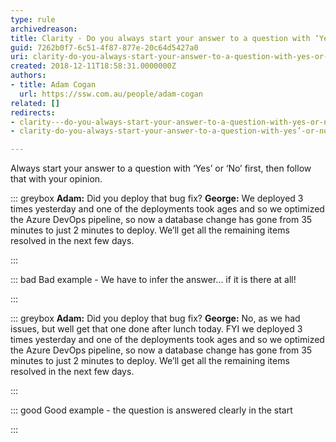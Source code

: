 ```yaml
---
type: rule
archivedreason: 
title: Clarity - Do you always start your answer to a question with ‘Yes’ or ‘No’ first, then give your opinion?
guid: 7262b0f7-6c51-4f87-877e-20c64d5427a0
uri: clarity-do-you-always-start-your-answer-to-a-question-with-yes-or-no-first-then-give-your-opinion
created: 2018-12-11T18:58:31.0000000Z
authors:
- title: Adam Cogan
  url: https://ssw.com.au/people/adam-cogan
related: []
redirects:
- clarity---do-you-always-start-your-answer-to-a-question-with-yes-or-no-first-then-give-your-opinion
- clarity-do-you-always-start-your-answer-to-a-question-with-yes’-or-no’-first-then-give-your-opinion

---
```


Always start your answer to a question with ‘Yes’ or ‘No’ first, then follow that with your opinion.

<!--endintro-->


::: greybox
 **Adam:** Did you deploy that bug fix?
 **George:** We deployed 3 times yesterday and one of the deployments took ages and so we optimized the Azure DevOps pipeline, so now a database change has gone from 35 minutes to just 2 minutes to deploy. We’ll get all the remaining items resolved in the next few days.

:::



::: bad
Bad example - We have to infer the answer... if it is there at all! 

:::



::: greybox
 **Adam:** Did you deploy that bug fix?
 **George:** No, as we had issues, but well get that one done after lunch today.
FYI we deployed 3 times yesterday and one of the deployments took ages and so we optimized the Azure DevOps pipeline, so now a database change has gone from 35 minutes to just 2 minutes to deploy. We’ll get all the remaining items resolved in the next few days.

:::



::: good
Good example - the question is answered clearly in the start

:::
